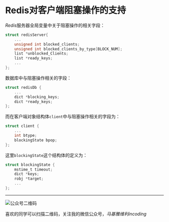 # Redis对客户端阻塞操作的支持

*Redis*服务器全局变量中关于阻塞操作的相关字段：
```c
struct redisServer{
    ...
    unsigned int blocked_clients;
    unsigned int blocked_clients_by_type[BLOCK_NUM];
    list *unblocked_Clients;
    list *ready_keys;
    ...
};
```

数据库中与阻塞操作相关的字段：
```c
struct redisDb {
    ...
    dict *blocking_keys;
    dict *ready_keys;
};
```

而在客户端对象结构体`client`中与阻塞操作相关的字段为：
```c
struct client {
    ...
    int btype;
    blockingState bpop;
};
```

这里`blockingState`这个结构体的定义为：
```c
struct blockingState {
    mstime_t timeout;
    dict *keys;
    robj *target;
    ...
};
```

***
![公众号二维码](https://machiavelli-1301806039.cos.ap-beijing.myqcloud.com/qrcode_for_gh_836beef2355a_344.jpg)

喜欢的同学可以扫描二维码，关注我的微信公众号，*马基雅维利incoding*